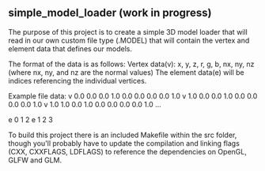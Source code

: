 ## simple_model_loader (work in progress)

The purpose of this project is to create a simple 3D model loader that will read in our own custom file type (.MODEL) that will contain the vertex and element data that defines our models.

The format of the data is as follows:
Vertex data(v): x, y, z, r, g, b, nx, ny, nz (where nx, ny, and nz are the normal values)
The element data(e) will be indices referencing the individual vertices.

Example file data:
v 0.0 0.0 0.0 1.0 0.0 0.0 0.0 0.0 1.0
v 1.0 0.0 0.0 1.0 0.0 0.0 0.0 0.0 1.0
v 1.0 1.0 0.0 1.0 0.0 0.0 0.0 0.0 1.0
...

e 0 1 2
e 1 2 3

To build this project there is an included Makefile within the src folder, though you'll probably have to update the compilation and linking flags (CXX, CXXFLAGS, LDFLAGS) to reference the dependencies on OpenGL, GLFW and GLM.

